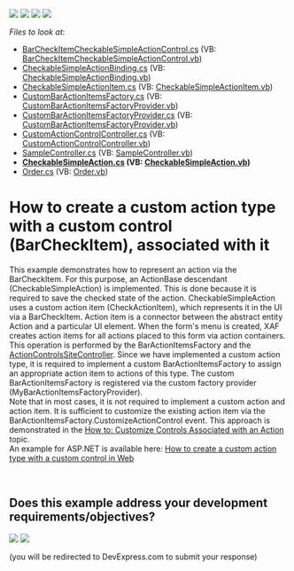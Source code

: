 <!-- default badges list -->
![](https://img.shields.io/endpoint?url=https://codecentral.devexpress.com/api/v1/VersionRange/128588503/15.1.4%2B)
[![](https://img.shields.io/badge/Open_in_DevExpress_Support_Center-FF7200?style=flat-square&logo=DevExpress&logoColor=white)](https://supportcenter.devexpress.com/ticket/details/E1977)
[![](https://img.shields.io/badge/📖_How_to_use_DevExpress_Examples-e9f6fc?style=flat-square)](https://docs.devexpress.com/GeneralInformation/403183)
[![](https://img.shields.io/badge/💬_Leave_Feedback-feecdd?style=flat-square)](#does-this-example-address-your-development-requirementsobjectives)
<!-- default badges end -->
<!-- default file list -->
*Files to look at*:

* [BarCheckItemCheckableSimpleActionControl.cs](./CS/CustomActionControl.Module.Win/ActionControls/BarCheckItemCheckableSimpleActionControl.cs) (VB: [BarCheckItemCheckableSimpleActionControl.vb](./VB/CustomActionControl.Module.Win/ActionControls/BarCheckItemCheckableSimpleActionControl.vb))
* [CheckableSimpleActionBinding.cs](./CS/CustomActionControl.Module.Win/ActionControls/CheckableSimpleActionBinding.cs) (VB: [CheckableSimpleActionBinding.vb](./VB/CustomActionControl.Module.Win/ActionControls/CheckableSimpleActionBinding.vb))
* [CheckableSimpleActionItem.cs](./CS/CustomActionControl.Module.Win/ActionItems/CheckableSimpleActionItem.cs) (VB: [CheckableSimpleActionItem.vb](./VB/CustomActionControl.Module.Win/ActionItems/CheckableSimpleActionItem.vb))
* [CustomBarActionItemsFactory.cs](./CS/CustomActionControl.Module.Win/ActionItems/CustomBarActionItemsFactory.cs) (VB: [CustomBarActionItemsFactoryProvider.vb](./VB/CustomActionControl.Module.Win/ActionItems/CustomBarActionItemsFactoryProvider.vb))
* [CustomBarActionItemsFactoryProvider.cs](./CS/CustomActionControl.Module.Win/ActionItems/CustomBarActionItemsFactoryProvider.cs) (VB: [CustomBarActionItemsFactoryProvider.vb](./VB/CustomActionControl.Module.Win/ActionItems/CustomBarActionItemsFactoryProvider.vb))
* [CustomActionControlController.cs](./CS/CustomActionControl.Module.Win/Controllers/CustomActionControlController.cs) (VB: [CustomActionControlController.vb](./VB/CustomActionControl.Module.Win/Controllers/CustomActionControlController.vb))
* [SampleController.cs](./CS/CustomActionControl.Module.Win/Controllers/SampleController.cs) (VB: [SampleController.vb](./VB/CustomActionControl.Module.Win/Controllers/SampleController.vb))
* **[CheckableSimpleAction.cs](./CS/CustomActionControl.Module/CheckableSimpleAction.cs) (VB: [CheckableSimpleAction.vb](./VB/CustomActionControl.Module/CheckableSimpleAction.vb))**
* [Order.cs](./CS/CustomActionControl.Module/Order.cs) (VB: [Order.vb](./VB/CustomActionControl.Module/Order.vb))
<!-- default file list end -->
# How to create a custom action type with a custom control (BarCheckItem), associated with it


<p>This example demonstrates how to represent an action via the BarCheckItem. For this purpose, an ActionBase descendant (CheckableSimpleAction) is implemented. This is done because it is required to save the checked state of the action. CheckableSimpleAction uses a custom action item (CheckActionItem), which represents it in the UI via a BarCheckItem. Action item is a connector between the abstract entity Action and a particular UI element. When the form's menu is created, XAF creates action items for all actions placed to this form via action containers. This operation is performed by the BarActionItemsFactory and the <a href="http://help.devexpress.com/#eXpressAppFramework/clsDevExpressExpressAppSystemModuleActionControlsSiteControllertopic">ActionControlsSiteController</a>. Since we have implemented a custom action type, it is required to implement a custom BarActionItemsFactory to assign an appropriate action item to actions of this type. The custom BarActionItemsFactory is registered via the custom factory provider (MyBarActionItemsFactoryProvider).<br> Note that in most cases, it is not required to implement a custom action and action item. It is sufficient to customize the existing action item via the BarActionItemsFactory.CustomizeActionControl event. This approach is demonstrated in the <a href="http://documentation.devexpress.com/#Xaf/CustomDocument3183"><u>How to: Customize Controls Associated with an Action</u></a> topic.<br> An example for ASP.NET is available here: <a href="https://www.devexpress.com/Support/Center/p/E4357">How to create a custom action type with a custom control in Web</a></p>

<br/>


<!-- feedback -->
## Does this example address your development requirements/objectives?

[<img src="https://www.devexpress.com/support/examples/i/yes-button.svg"/>](https://www.devexpress.com/support/examples/survey.xml?utm_source=github&utm_campaign=XAF_how-to-create-a-custom-action-type-with-a-custom-control-barcheckitem-associated-with-it-e1977&~~~was_helpful=yes) [<img src="https://www.devexpress.com/support/examples/i/no-button.svg"/>](https://www.devexpress.com/support/examples/survey.xml?utm_source=github&utm_campaign=XAF_how-to-create-a-custom-action-type-with-a-custom-control-barcheckitem-associated-with-it-e1977&~~~was_helpful=no)

(you will be redirected to DevExpress.com to submit your response)
<!-- feedback end -->
